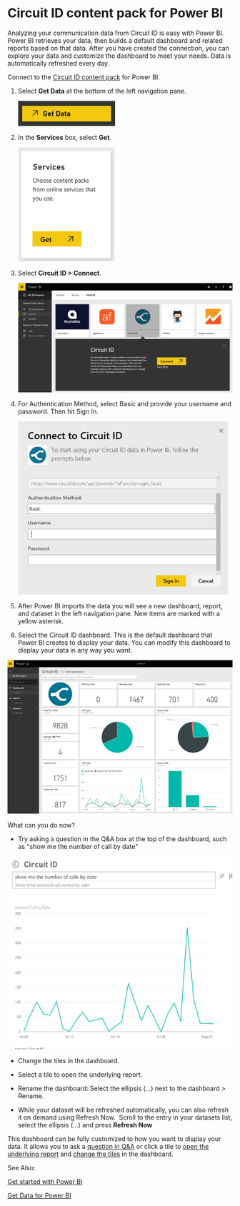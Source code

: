 ﻿<properties 
   pageTitle="Circuit ID content pack for Power BI"
   description="Circuit ID content pack for Power BI"
   services="powerbi" 
   documentationCenter="" 
   authors="theresapalmer" 
   manager="mblythe" 
   editor=""
   tags=""/>
 
<tags
   ms.service="powerbi"
   ms.devlang="NA"
   ms.topic="article"
   ms.tgt_pltfrm="NA"
   ms.workload="powerbi"
   ms.date="02/08/2016"
   ms.author="tpalmer"/>
# Circuit ID content pack for Power&nbsp;BI

Analyzing your communication data from Circuit ID is easy with Power BI. Power BI retrieves your data, then builds a default dashboard and related reports based on that data. After you have created the connection, you can explore your data and customize the dashboard to meet your needs. Data is automatically refreshed every day.

Connect to the [Circuit ID content pack](https://app.powerbi.com/getdata/services/circuitid) for Power BI.

1. Select **Get Data** at the bottom of the left navigation pane.

	![](media/powerbi-content-pack-circuit-id/getdata.PNG)

2. In the **Services** box, select **Get**.

	![](media/powerbi-content-pack-circuit-id/services.PNG)

3. Select **Circuit ID \> Connect**.

	![](media/powerbi-content-pack-circuit-id/connect.PNG)

4. For Authentication Method, select Basic and provide your username and password. Then hit Sign In.

	![](media/powerbi-content-pack-circuit-id/circuitID_login.png)

5. After Power BI imports the data you will see a new dashboard, report, and dataset in the left navigation pane. New items are marked with a yellow asterisk.

6. Select the Circuit ID dashboard.
	This is the default dashboard that Power BI creates to display your data. You can modify this dashboard to display your data in any way you want.

![](media/powerbi-content-pack-circuit-id/circuitID_dashboard_chrome.png)

What can you do now?

-   Try asking a question in the Q&A box at the top of the dashboard, such as "show me the number of call by date"

![](media/powerbi-content-pack-circuit-id/circuitID_qna.png)


-   Change the tiles in the dashboard.

-   Select a tile to open the underlying report.

-   Rename the dashboard: Select the ellipsis (…) next to the dashboard \> Rename.

-   While your dataset will be refreshed automatically, you can also refresh it on demand using Refresh Now.  Scroll to the entry in your datasets list, select the ellipsis (…) and press **Refresh Now**





This dashboard can be fully customized to how you want to display your data. It allows you to ask a [question in ](powerbi-service-q-and-a.md)[Q&A](powerbi-service-q-and-a.md) or click a tile to [open the underlying report](powerbi-service-dashboard-tiles.md) and [c](powerbi-service-edit-a-tile-in-a-dashboard.md)[](powerbi-service-edit-a-tile-in-a-dashboard.md)[hange the tiles](powerbi-service-edit-a-tile-in-a-dashboard.md) in the dashboard.

See Also:


[Get started with Power BI](powerbi-service-get-started.md)

[Get Data for Power BI](powerbi-service-get-data.md)

